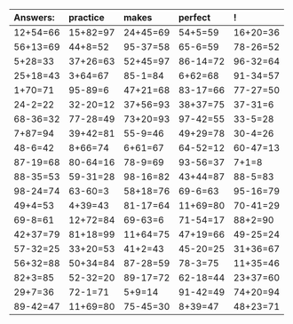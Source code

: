 | Answers: | practice | makes | perfect | ! |
| :--- | :--- | :--- | :--- | :--- |
| 12+54=66 | 15+82=97 | 24+45=69 | 54+5=59 | 16+20=36 | 
| 56+13=69 | 44+8=52 | 95-37=58 | 65-6=59 | 78-26=52 | 
| 5+28=33 | 37+26=63 | 52+45=97 | 86-14=72 | 96-32=64 | 
| 25+18=43 | 3+64=67 | 85-1=84 | 6+62=68 | 91-34=57 | 
| 1+70=71 | 95-89=6 | 47+21=68 | 83-17=66 | 77-27=50 | 
| 24-2=22 | 32-20=12 | 37+56=93 | 38+37=75 | 37-31=6 | 
| 68-36=32 | 77-28=49 | 73+20=93 | 97-42=55 | 33-5=28 | 
| 7+87=94 | 39+42=81 | 55-9=46 | 49+29=78 | 30-4=26 | 
| 48-6=42 | 8+66=74 | 6+61=67 | 64-52=12 | 60-47=13 | 
| 87-19=68 | 80-64=16 | 78-9=69 | 93-56=37 | 7+1=8 | 
| 88-35=53 | 59-31=28 | 98-16=82 | 43+44=87 | 88-5=83 | 
| 98-24=74 | 63-60=3 | 58+18=76 | 69-6=63 | 95-16=79 | 
| 49+4=53 | 4+39=43 | 81-17=64 | 11+69=80 | 70-41=29 | 
| 69-8=61 | 12+72=84 | 69-63=6 | 71-54=17 | 88+2=90 | 
| 42+37=79 | 81+18=99 | 11+64=75 | 47+19=66 | 49-25=24 | 
| 57-32=25 | 33+20=53 | 41+2=43 | 45-20=25 | 31+36=67 | 
| 56+32=88 | 50+34=84 | 87-28=59 | 78-3=75 | 11+35=46 | 
| 82+3=85 | 52-32=20 | 89-17=72 | 62-18=44 | 23+37=60 | 
| 29+7=36 | 72-1=71 | 5+9=14 | 91-42=49 | 74+20=94 | 
| 89-42=47 | 11+69=80 | 75-45=30 | 8+39=47 | 48+23=71 | 
